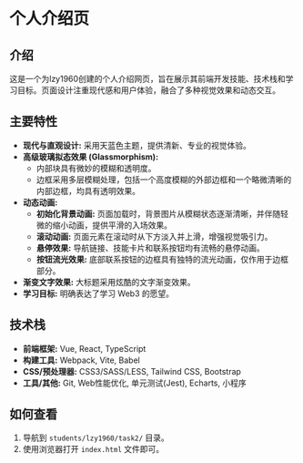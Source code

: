 # 个人介绍页

## 介绍

这是一个为lzy1960创建的个人介绍网页，旨在展示其前端开发技能、技术栈和学习目标。页面设计注重现代感和用户体验，融合了多种视觉效果和动态交互。

## 主要特性

*   **现代与直观设计:** 采用天蓝色主题，提供清新、专业的视觉体验。
*   **高级玻璃拟态效果 (Glassmorphism):**
    *   内部块具有微妙的模糊和透明度。
    *   边框采用多层模糊处理，包括一个高度模糊的外部边框和一个略微清晰的内部边框，均具有透明效果。
*   **动态动画:**
    *   **初始化背景动画:** 页面加载时，背景图片从模糊状态逐渐清晰，并伴随轻微的缩小动画，提供平滑的入场效果。
    *   **滚动动画:** 页面元素在滚动时从下方淡入并上滑，增强视觉吸引力。
    *   **悬停效果:** 导航链接、技能卡片和联系按钮均有流畅的悬停动画。
    *   **按钮流光效果:** 底部联系按钮的边框具有独特的流光动画，仅作用于边框部分。
*   **渐变文字效果:** 大标题采用炫酷的文字渐变效果。
*   **学习目标:** 明确表达了学习 Web3 的愿望。

## 技术栈

*   **前端框架:** Vue, React, TypeScript
*   **构建工具:** Webpack, Vite, Babel
*   **CSS/预处理器:** CSS3/SASS/LESS, Tailwind CSS, Bootstrap
*   **工具/其他:** Git, Web性能优化, 单元测试(Jest), Echarts, 小程序

## 如何查看

1.  导航到 `students/lzy1960/task2/` 目录。
2.  使用浏览器打开 `index.html` 文件即可。
